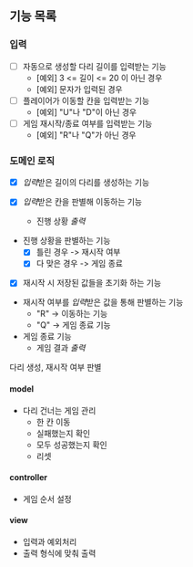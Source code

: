 ## 기능 목록

### 입력

- [ ] 자동으로 생성할 다리 길이를 입력받는 기능
    - [예외] 3 <= 길이 <= 20 이 아닌 경우
    - [예외] 문자가 입력된 경우
- [ ] 플레이어가 이동할 칸을 입력받는 기능
    - [예외] "U"나 "D"이 아닌 경우
- [ ] 게임 재시작/종료 여부를 입력받는 기능
    - [예외] "R"나 "Q"가 아닌 경우

### 도메인 로직

- [x] *입력*받은 길이의 다리를 생성하는 기능

- [x] *입력*받은 칸을 판별해 이동하는 기능
    - 진행 상황 *출력*
- 진행 상황을 판별하는 기능
    - [X] 틀린 경우 -> 재시작 여부
    - [x] 다 맞은 경우 -> 게임 종료
- [X] 재시작 시 저장된 값들을 초기화 하는 기능

- 재시작 여부를 *입력*받은 값을 통해 판별하는 기능
    - "R" -> 이동하는 기능
    - "Q" -> 게임 종료 기능
- 게임 종료 기능
    - 게임 결과 *출력*

다리 생성, 재시작 여부 판별

#### model

- 다리 건너는 게임 관리
    - 한 칸 이동
    - 실패했는지 확인
    - 모두 성공했는지 확인
    - 리셋

#### controller

- 게임 순서 설정

#### view

- 입력과 예외처리
- 출력 형식에 맞춰 출력